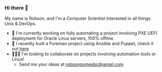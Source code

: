 ### Hi there 👋

My name is Robson, and I'm a Computer Scientist interested in all things Unix & DevOps.

- 🔭 I'm currently working on fully automating a project involving PXE UEFI deployment for Oracle Linux servers, 100% offline.
- 🌴 I recently built a Foreman project using Ansible and Puppet, check it out [here](https://github.com/enemy100/Foreman-deploy)
- 🙋🏻‍♂️ I'm looking to collaborate on projects involving automation tools or Linux!
  - Send me your ideas at robsongomesbc@gmail.com
  


